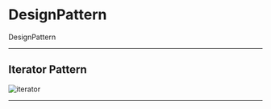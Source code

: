 # DesignPattern
DesignPattern

---
## Iterator Pattern
![iterator](https://user-images.githubusercontent.com/46315625/99266639-50a99b80-2866-11eb-8d29-ecf4ac797737.png)

---
